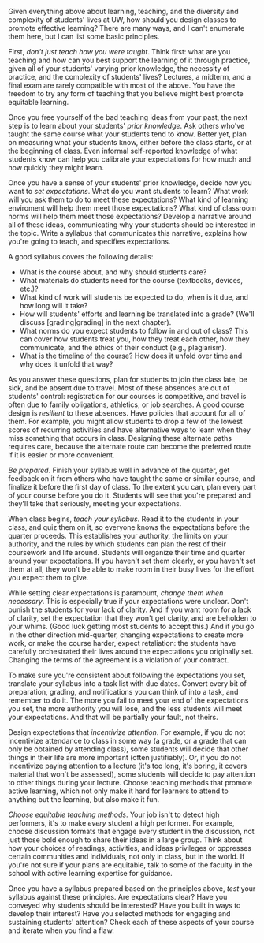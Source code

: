 Given everything above about learning, teaching, and the diversity and complexity of students' lives at UW, how should you design classes to promote effective learning? There are many ways, and I can't enumerate them here, but I can list some basic principles.
		 
First, *don't just teach how you were taught*. Think first: what are you teaching and how can you best support the learning of it through practice, given all of your students' varying prior knowledge, the necessity of practice, and the complexity of students' lives? Lectures, a midterm, and a final exam are rarely compatible with most of the above. You have the freedom to try any form of teaching that you believe might best promote equitable learning.

Once you free yourself of the bad teaching ideas from your past, the next step is to learn about your students' *prior knowledge*. Ask others who've taught the same course what your students tend to know. Better yet, plan on measuring what your students know, either before the class starts, or at the beginning of class. Even informal self-reported knowledge of what students know can help you calibrate your expectations for how much and how quickly they might learn.		 

Once you have a sense of your students' prior knowledge, decide how you want to *set expectations*.  What do you want students to learn?  What work will you ask them to do to meet these expectations? What kind of learning enviroment will help them meet those expectations? What kind of classroom norms will help them meet those expectations? Develop a narrative around all of these ideas, communicating why your students should be interested in the topic. Write a syllabus that communicates this narrative, explains how you're going to teach, and specifies expectations.
		 
A good syllabus covers the following details:
		 
* What is the course about, and why should students care?
* What materials do students need for the course (textbooks, devices, etc.)?
* What kind of work will students be expected to do, when is it due, and how long will it take? 
* How will students' efforts and learning be translated into a grade? (We'll discuss [grading|grading] in the next chapter).
* What norms do you expect students to follow in and out of class? This can cover how students treat you, how they treat each other, how they communicate, and the ethics of their conduct (e.g., plagiarism).
* What is the timeline of the course? How does it unfold over time and why does it unfold that way?

As you answer these questions, plan for students to join the class late, be sick, and be absent due to travel. Most of these absences are out of students' control: registration for our courses is competitive, and travel is often due to family obligations, athletics, or job searches. A good course design is *resilient* to these absences. Have policies that account for all of them. For example, you might allow students to drop a few of the lowest scores of recurring activities and have alternative ways to learn when they miss something that occurs in class. Designing these alternate paths requires care, because the alternate route can become the preferred route if it is easier or more convenient.
		 		
*Be prepared*.  Finish your syllabus well in advance of the quarter, get feedback on it from others who have taught the same or similar course, and finalize it before the first day of class. To the extent you can, plan every part of your course before you do it. Students will see that you're prepared and they'll take that seriously, meeting your expectations.

When class begins, *teach your syllabus*. Read it to the students in your class, and quiz them on it, so everyone knows the expectations before the quarter proceeds.  This establishes your authority, the limits on your authority, and the rules by which students can plan the rest of their coursework and life around. Students will organize their time and quarter around your expectations. If you haven't set them clearly, or you haven't set them at all, they won't be able to make room in their busy lives for the effort you expect them to give.

While setting clear expectations is paramount, *change them when necessary*.  This is especially true if your expectations were unclear.  Don't punish the students for your lack of clarity.  And if you want room for a lack of clarity, set the expectation that they won't get clarity, and are beholden to your whims.  (Good luck getting most students to accept this.)  And if you go in the other direction mid-quarter, changing expectations to create more work, or make the course harder, expect retaliation: the students have carefully orchestrated their lives around the expectations you originally set.  Changing the terms of the agreement is a violation of your contract.

To make sure you're consistent about following the expectations you set, translate your syllabus into a task list with due dates. Convert every bit of preparation, grading, and notifications you can think of into a task, and remember to do it.  The more you fail to meet your end of the expectations you set, the more authority you will lose, and the less students will meet your expectations.  And that will be partially your fault, not theirs.

Design expectations that *incentivize attention*.  For example, if you do not incentivize attendance to class in some way (a grade, or a grade that can only be obtained by attending class), some students will decide that other things in their life are more important (often justifiably).  Or, if you do not incentivize paying attention to a lecture (it's too long, it's boring, it covers material that won't be assessed), some students will decide to pay attention to other things during your lecture.  Choose teaching methods that promote active learning, which not only make it hard for learners to attend to anything but the learning, but also make it fun.

*Choose equitable teaching methods*.  Your job isn't to detect high performers, it's to make _every_ student a high performer.  For example, choose discussion formats that engage every student in the discussion, not just those bold enough to share their ideas in a large group.  Think about how your choices of readings, activities, and ideas privileges or oppresses certain communities and individuals, not only in class, but in the world. If you're not sure if your plans are equitable, talk to some of the faculty in the school with active learning expertise for guidance.

Once you have a syllabus prepared based on the principles above, *test* your syllabus against these principles. Are expectations clear? Have you conveyed why students should be interested? Have you built in ways to develop their interest? Have you selected methods for engaging and sustaining students' attention? Check each of these aspects of your course and iterate when you find a flaw.
